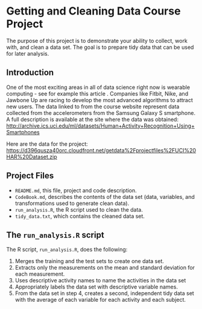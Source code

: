 # Getting and Cleaning Data Course Project

The purpose of this project is to demonstrate your ability to collect, work with, and clean a data set. The goal is to prepare tidy data that can be used for later analysis.

## Introduction

One of the most exciting areas in all of data science right now is wearable computing - see for example this article . Companies like Fitbit, Nike, and Jawbone Up are racing to develop the most advanced algorithms to attract new users. The data linked to from the course website represent data collected from the accelerometers from the Samsung Galaxy S smartphone. A full description is available at the site where the data was obtained:
http://archive.ics.uci.edu/ml/datasets/Human+Activity+Recognition+Using+Smartphones

Here are the data for the project:
https://d396qusza40orc.cloudfront.net/getdata%2Fprojectfiles%2FUCI%20HAR%20Dataset.zip

## Project Files

* `README.md`, this file, project and code description.
* `CodeBook.md`, describes the contents of the data set (data, variables, and transformations used to generate clean data).
* `run_analysis.R`, the R script used to clean the data.
* `tidy_data.txt`, which contains the cleaned data set.

## The `run_analysis.R` script

The R script, `run_analysis.R`, does the following:

1. Merges the training and the test sets to create one data set.
2. Extracts only the measurements on the mean and standard deviation for each measurement.
3. Uses descriptive activity names to name the activities in the data set
4. Appropriately labels the data set with descriptive variable names.
5. From the data set in step 4, creates a second, independent tidy data set with the average of each variable for each activity and each subject.